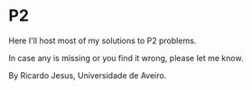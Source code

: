 # P2
Here I'll host most of my solutions to P2 problems.

In case any is missing or you find it wrong, please let me know.

By Ricardo Jesus, Universidade de Aveiro.
